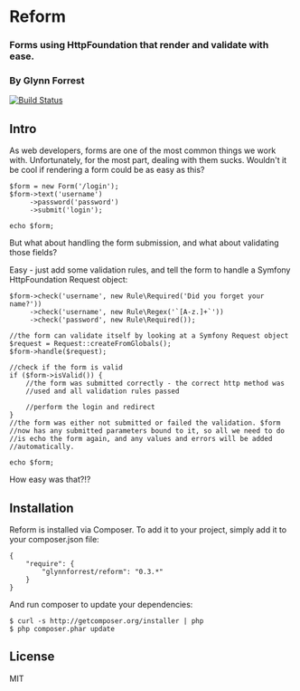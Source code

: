 # Reform
### Forms using HttpFoundation that render and validate with ease.
### By Glynn Forrest

[![Build Status](https://travis-ci.org/glynnforrest/reform.png)](https://travis-ci.org/glynnforrest/reform)

Intro
-----
As web developers, forms are one of the most common things we work
with. Unfortunately, for the most part, dealing with them
sucks. Wouldn't it be cool if rendering a form could be as easy as
this?

    $form = new Form('/login');
    $form->text('username')
         ->password('password')
         ->submit('login');

    echo $form;

But what about handling the form submission, and what about validating
those fields?

Easy - just add some validation rules, and tell the form to handle a
Symfony HttpFoundation Request object:

    $form->check('username', new Rule\Required('Did you forget your name?'))
         ->check('username', new Rule\Regex('`[A-z.]+`'))
         ->check('password', new Rule\Required());

    //the form can validate itself by looking at a Symfony Request object
    $request = Request::createFromGlobals();
    $form->handle($request);

    //check if the form is valid
    if ($form->isValid()) {
        //the form was submitted correctly - the correct http method was
        //used and all validation rules passed

        //perform the login and redirect
    }
    //the form was either not submitted or failed the validation. $form
    //now has any submitted parameters bound to it, so all we need to do
    //is echo the form again, and any values and errors will be added
    //automatically.

    echo $form;

How easy was that?!?

Installation
------------
Reform is installed via Composer. To add it to your project, simply add it to your
composer.json file:

	{
		"require": {
			"glynnforrest/reform": "0.3.*"
		}
	}

And run composer to update your dependencies:

	$ curl -s http://getcomposer.org/installer | php
	$ php composer.phar update

License
-------

MIT
